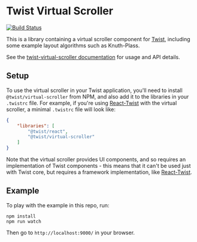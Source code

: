 # Twist Virtual Scroller

[![Build Status](https://travis-ci.org/adobe/twist-virtual-scroller.svg?branch=master)](https://travis-ci.org/adobe/twist-virtual-scroller)

This is a library containing a virtual scroller component for [Twist](https://github.com/adobe/twist), including some example layout algorithms such as Knuth-Plass.

See the [twist-virtual-scroller documentation](docs/index.md) for usage and API details.

## Setup

To use the virtual scroller in your Twist application, you'll need to install `@twist/virtual-scroller` from NPM, and also add it to the libraries in your `.twistrc` file. For example, if you're using [React-Twist](https://github.com/adobe/react-twist) with the virtual scroller, a minimal `.twistrc` file will look like:

```json
{
    "libraries": [
        "@twist/react",
        "@twist/virtual-scroller"
    ]
}
```

Note that the virtual scroller provides UI components, and so requires an implementation of Twist components - this means that it can't be used just with Twist core, but requires a framework implementation, like [React-Twist](https://github.com/adobe/react-twist).

## Example

To play with the example in this repo, run:

```
npm install
npm run watch
```

Then go to `http://localhost:9000/` in your browser.
